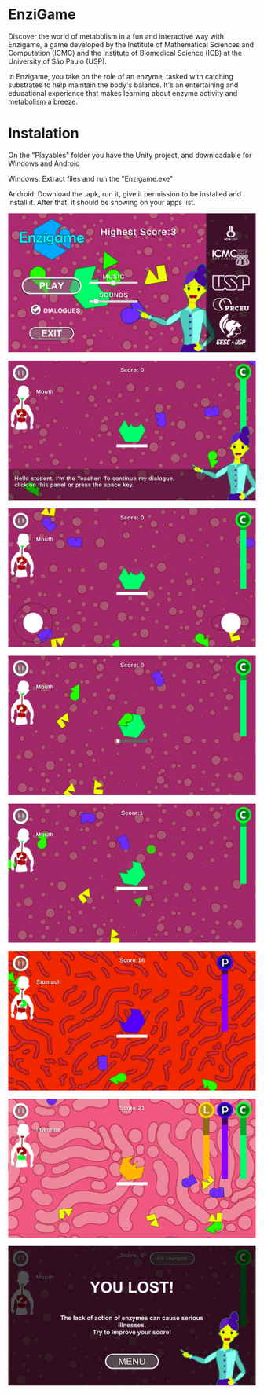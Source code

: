 # EnziGame

Discover the world of metabolism in a fun and interactive way with Enzigame, a game developed by the Institute of Mathematical Sciences and Computation (ICMC) and the Institute of Biomedical Science (ICB) at the University of São Paulo (USP).

In Enzigame, you take on the role of an enzyme, tasked with catching substrates to help maintain the body's balance. It's an entertaining and educational experience that makes learning about enzyme activity and metabolism a breeze.

# Instalation
On the "Playables" folder you have the Unity project, and downloadable for Windows and Android 


Windows: Extract files and run the "Enzigame.exe"

Android: Download the .apk, run it, give it permission to be installed and install it. After that, it should be showing on your apps list.

![alt text](https://github.com/lasdpc-games/Enzigame/blob/main/./Prints/menu.png?raw=true)

![alt text](https://github.com/lasdpc-games/Enzigame/blob/main/./Prints/teacher.png?raw=true)

![alt text](https://github.com/lasdpc-games/Enzigame/blob/main/./Prints/mobile.png?raw=true)

![alt text](https://github.com/lasdpc-games/Enzigame/blob/main/./Prints/capturedSubstrate.png?raw=true)

![alt text](https://github.com/lasdpc-games/Enzigame/blob/main/./Prints/brokenSubstrate.png?raw=true)

![alt text](https://github.com/lasdpc-games/Enzigame/blob/main/./Prints/stomach.png?raw=true)

![alt text](https://github.com/lasdpc-games/Enzigame/blob/main/./Prints/intestine.png?raw=true)

![alt text](https://github.com/lasdpc-games/Enzigame/blob/main/./Prints/lostScreen.png?raw=true)
